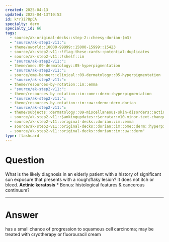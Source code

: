 ```yaml
---
created: 2025-04-13
updated: 2025-04-13T10:53
id: k*r}i?8pCA
specialty: derm
specialty_id: 66
tags:
  - source/ak-original-decks::step-2::cheesy-dorian-(m3)
  - "source/ak-step1-v11:": 
  - theme/uworld::10000-99999::15000-15999::15423
  - source/ak-step2-v11::!flag-these-cards::potential-duplicates
  - source/ak-step2-v11::!shelf::im
  - "source/ak-step2-v11:": 
  - theme/ome::09-dermatology::05-hyperpigmentation
  - "source/ak-step2-v11:": 
  - source/ome-banner::clinical::09-dermatology::05-hyperpigmentation
  - "source/ak-step2-v11:": 
  - theme/resources-by-rotation::im::emma
  - "source/ak-step2-v11:": 
  - theme/resources-by-rotation::im::ome::derm::hyperpigmentation
  - "source/ak-step2-v11:": 
  - theme/resources-by-rotation::im::uw::derm::derm-dorian
  - "source/ak-step2-v11:": 
  - theme/subjects::dermatology::09-miscellaneous-skin-disorders::actinic-keratosis
  - source/ak-step2-v11::$ankingupdates::$errata::v10-minor-text-changes
  - source/ak-step2-v11::original-decks::dorian::im::emma
  - source/ak-step2-v11::original-decks::dorian::im::ome::derm::hyperpigmentation
  - source/ak-step2-v11::original-decks::dorian::im::uw::derm"
type: flashcard
---
```


# Question
What is the likely diagnosis in an elderly patient with a history of significant sun exposure that presents with a rough/flaky lesion? It does not itch or bleed.    **Actinic keratosis**   * Bonus: histological features & cancerous continuum?

---

# Answer
has a small chance of progression to squamous cell carcinoma; may be treated with cryotherapy or fluorouracil cream
